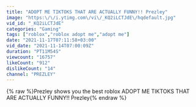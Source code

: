 ```yaml
---
title: "ADOPT ME TIKTOKS THAT ARE ACTUALLY FUNNY!! Prezley"
image: "https:\/\/i.ytimg.com\/vi\/_KQ2iLCTJdE\/hqdefault.jpg"
vid_id: "_KQ2iLCTJdE"
categories: "Gaming"
tags: ["roblox","roblox adopt me","adopt me"]
date: "2021-11-17T07:11:58+03:00"
vid_date: "2021-11-14T07:00:09Z"
duration: "PT11M54S"
viewcount: "16757"
likeCount: "912"
dislikeCount: "14"
channel: "PREZLEY"
---
```

{% raw %}Prezley shows you the best roblox ADOPT ME TIKTOKS THAT ARE ACTUALLY FUNNY!! Prezley{% endraw %}

